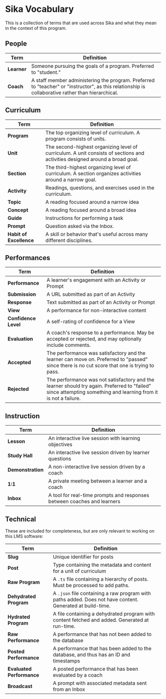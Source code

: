 # Sika Vocabulary

This is a collection of terms that are used across Sika and what they mean in the context of this program.

## People

| Term | Definition |
| --- | --- |
| **Learner** | Someone pursuing the goals of a program. Preferred to "student." |
| **Coach** | A staff member administering the program. Preferred to "teacher" or "instructor", as this relationship is collaborative rather than hierarchical. |

## Curriculum

| Term | Definition |
| --- | --- |
| **Program** | The top organizing level of curriculum. A program consists of units. |
| **Unit** | The second-highest organizing level of curriculum. A unit consists of sections and activities designed around a broad goal. |
| **Section** | The third-highest organizing level of curriculum. A section organizes activities around a narrow goal. |
| **Activity** | Readings, questions, and exercises used in the curriculum. |
| **Topic** | A reading focused around a narrow idea |
| **Concept** | A reading focused around a broad idea |
| **Guide** | Instructions for performing a task |
| **Prompt** | Question asked via the Inbox. |
| **Habit of Excellence** | A skill or behavior that's useful across many different disciplines. |

## Performances

| Term | Definition |
| --- | --- |
| **Performance** | A learner's engagement with an Activity or Prompt |
| **Submission** | A URL submitted as part of an Activity |
| **Response** | Text submitted as part of an Activity or Prompt |
| **View** | A performance for non-interactive content |
| **Confidence Level** | A self-rating of confidence for a View |
| **Evaluation** | A coach's response to a performance. May be accepted or rejected, and may optionally include comments. |
| **Accepted** | The performance was satisfactory and the learner can move on. Preferred to "passed" since there is no cut score that one is trying to pass. |
| **Rejected** | The performance was not satisfactory and the learner should try again. Preferred to "failed" since attempting something and learning from it is not a failure. |

## Instruction

| Term | Definition |
| --- | --- |
| **Lesson** | An interactive live session with learning objectives |
| **Study Hall** | An interactive live session driven by learner questions |
| **Demonstration** | A non-interactive live session driven by a coach |
| **1:1** | A private meeting between a learner and a coach |
| **Inbox** | A tool for real-time prompts and responses between coaches and learners |

## Technical

These are included for completeness, but are only relevant to working on this LMS software:

| Term | Definition |
| --- | --- |
| **Slug** | Unique identifier for posts |
| **Post** | Type containing the metadata and content for a unit of curriculum |
| **Raw Program** | A `.ts` file containing a hierarchy of posts. Must be processed to add paths. |
| **Dehydrated Program** | A `.json` file containing a raw program with paths added. Does not have content. Generated at build-time. |
| **Hydrated Program** | A file containing a dehydrated program with content fetched and added. Generated at run-time. |
| **Raw Performance** | A performance that has not been added to the database |
| **Posted Performance** | A performance that has been added to the database, and thus has an ID and timestamps |
| **Evaluated Performance** | A posted performance that has been evaluated by a coach |
| **Broadcast** | A prompt with associated metadata sent from an Inbox |

